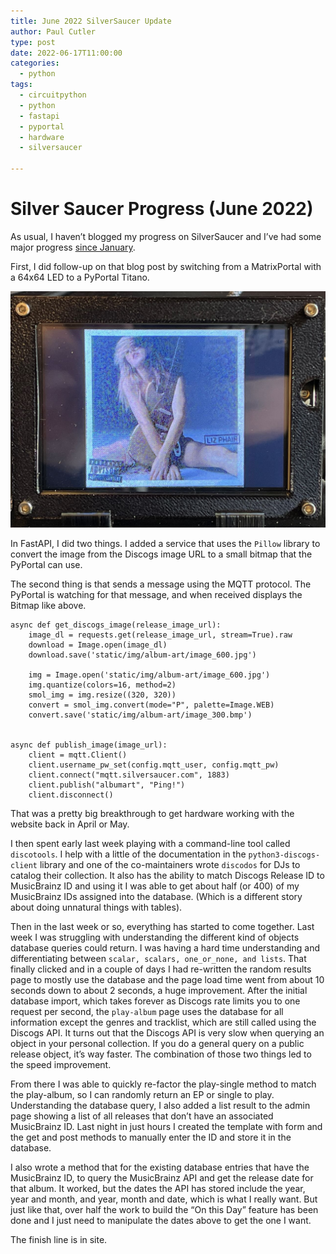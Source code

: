 ```yaml
---
title: June 2022 SilverSaucer Update
author: Paul Cutler 
type: post 
date: 2022-06-17T11:00:00
categories:
  - python
tags:
  - circuitpython
  - python
  - fastapi
  - pyportal
  - hardware
  - silversaucer

---
```

# Silver Saucer Progress (June 2022)
As usual, I haven’t blogged my progress on SilverSaucer and I’ve had some major progress [since January](https://paulcutler.org/posts/2022/01/silver-saucer-progress-january-2022/).  

First, I did follow-up on that blog post by switching from a MatrixPortal with a 64x64 LED to a PyPortal Titano.

![Liz Phair's self titled album displayed on a PyPortal](lizphair-pyportal.jpeg)

In FastAPI, I did two things.  I added a service that uses the  `Pillow`  library to convert the image from the Discogs image URL to a small bitmap that  the PyPortal can use.

The second thing is that sends a message using the MQTT protocol.  The PyPortal is watching for that message, and when received displays the Bitmap like above. 

```
async def get_discogs_image(release_image_url):
    image_dl = requests.get(release_image_url, stream=True).raw
    download = Image.open(image_dl)
    download.save('static/img/album-art/image_600.jpg')

    img = Image.open('static/img/album-art/image_600.jpg')
    img.quantize(colors=16, method=2)
    smol_img = img.resize((320, 320))
    convert = smol_img.convert(mode="P", palette=Image.WEB)
    convert.save('static/img/album-art/image_300.bmp')


async def publish_image(image_url):
    client = mqtt.Client()
    client.username_pw_set(config.mqtt_user, config.mqtt_pw)
    client.connect("mqtt.silversaucer.com", 1883)
    client.publish("albumart", "Ping!")
    client.disconnect()

```

That was a pretty big breakthrough to get hardware working with the website back in April or May.

I then spent early last week playing with a command-line tool called `discotools`.  I help with a little of the documentation in the `python3-discogs-client` library and one of the co-maintainers wrote `discodos` for DJs to catalog their collection.  It also has the ability to match Discogs Release ID to MusicBrainz ID and using it I was able to get about half (or 400) of my MusicBrainz IDs assigned into the database.  (Which is a different story about doing unnatural things with tables).

Then in the last week or so, everything has started to come together.  Last week I was struggling with understanding the different kind of objects database queries could return.  I was having a hard time understanding and differentiating between `scalar, scalars, one_or_none, and lists`.  That finally clicked and in a couple of days I had re-written the random results page to mostly use the database and the page load time went from about 10 seconds down to about 2 seconds, a huge improvement.  After the initial database import, which takes forever as Discogs rate limits you to one request per second, the `play-album` page uses the database for all information except the genres and tracklist, which are still called using the Discogs API.  It turns out that the Discogs API is very slow when querying an object in your personal collection. If you do a general query on a public release object, it’s way faster.  The combination of those two things led to the speed improvement.

From there I was able to quickly re-factor the play-single method to match the play-album, so I can randomly return an EP or single to play.  Understanding the database query, I also added a list result to the admin page showing a list of all releases that don’t have an associated MusicBrainz ID.  Last night in just hours I created the template with form and the get and post methods to manually enter the ID and store it in the database.  

I also wrote a method that for the existing database entries that have the MusicBrainz ID, to query the MusicBrainz API and get the release date for that album.  It worked, but the dates the API has stored include the year, year and month, and year, month and date, which is what I really want.  But just like that, over half the work to build the “On this Day” feature has been done and I just need to manipulate the dates above to get the one I want.

The finish line is in site.



